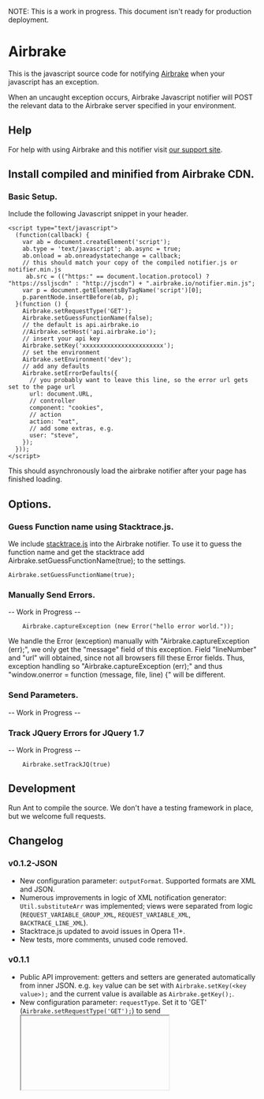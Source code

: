 NOTE: This is a work in progress. This document isn't ready for production deployment. 

Airbrake
========

This is the javascript source code for notifying [Airbrake](http://airbrake.io) when your javascript has an exception. 

When an uncaught exception occurs, Airbrake Javascript notifier will POST the relevant data
to the Airbrake server specified in your environment.

Help
----

For help with using Airbrake and this notifier visit [our support site](http://help.airbrake.io).


Install compiled and minified from Airbrake CDN. 
------------------------------------------------

### Basic Setup. 

Include the following Javascript snippet in your header.

    <script type="text/javascript">
      (function(callback) {
        var ab = document.createElement('script');
        ab.type = 'text/javascript'; ab.async = true;
        ab.onload = ab.onreadystatechange = callback;
        // this should match your copy of the compiled notifier.js or notifier.min.js
         ab.src = (("https:" == document.location.protocol) ? "https://ssljscdn" : "http://jscdn") + ".airbrake.io/notifier.min.js";
        var p = document.getElementsByTagName('script')[0];
        p.parentNode.insertBefore(ab, p);
      }(function () {
        Airbrake.setRequestType('GET');
        Airbrake.setGuessFunctionName(false);
        // the default is api.airbrake.io
        //Airbrake.setHost('api.airbrake.io');
        // insert your api key
        Airbrake.setKey('xxxxxxxxxxxxxxxxxxxxxxx');
        // set the environment
        Airbrake.setEnvironment('dev');
        // add any defaults
        Airbrake.setErrorDefaults({
          // you probably want to leave this line, so the error url gets set to the page url
          url: document.URL,
          // controller
          component: "cookies",
          // action
          action: "eat",
          // add some extras, e.g.
          user: "steve",
        });
      }));
    </script>

This should asynchronously load the airbrake notifier after your page has finished loading.

Options. 
------------------------------------------------

### Guess Function name using Stacktrace.js.

We include [stacktrace.js](https://github.com/eriwen/javascript-stacktrace) into the Airbrake notifier. To use it to guess the function name and get the stacktrace add Airbrake.setGuessFunctionName(true); to the settings.  

	Airbrake.setGuessFunctionName(true);

### Manually Send Errors. 

-- Work in Progress --  

		Airbrake.captureException (new Error("hello error world."));
		
We handle the Error (exception) manually with "Airbrake.captureException (err);", we  only get the "message" field of this exception. Field "lineNumber" and "url" will obtained, since not all browsers fill these Error fields. Thus, exception handling so "Airbrake.captureException (err);" and thus "window.onerror = function (message, file, line) {" will be different.

###  Send Parameters. 

-- Work in Progress --  

		
### Track JQuery Errors for JQuery 1.7

-- Work in Progress --  

		Airbrake.setTrackJQ(true)

Development
-----------

Run Ant to compile the source. We don't have a testing framework in place, but we welcome full requests.

Changelog
---------

### v0.1.2-JSON

- New configuration parameter: `outputFormat`. Supported formats are XML and JSON.
- Numerous improvements in logic of XML notification generator: `Util.substituteArr` was implemented; views were separated from logic (`REQUEST_VARIABLE_GROUP_XML`, `REQUEST_VARIABLE_XML`, `BACKTRACE_LINE_XML`).
- Stacktrace.js updated to avoid issues in Opera 11+.
- New tests, more comments, unused code removed.

### v0.1.1

- Public API improvement: getters and setters are generated automatically from inner JSON. e.g. `key` value can be set with `Airbrake.setKey(<key value>);` and the current value is available as `Airbrake.getKey();`. 
- New configuration parameter: `requestType`. Set it to 'GET' (`Airbrake.setRequestType('GET');`) to send <iframe> notification request; 'POST' is for XMLHttpRequest POST.
- Basic Jasmine test are available in `tests/` directory. 

Credits
-------

Airbrake is maintained and funded by [airbrake.io](http://airbrake.io)

Thank you to all [the contributors](https://github.com/airbrake/airbrake-js/contributors).

The names and logos for Airbrake are trademarks of Exceptional Software Inc. 

License
-------
Airbrake is Copyright © 2008-2012 Airbrake. It is free software, and may be redistributed under the terms specified in the MIT-LICENSE file.
